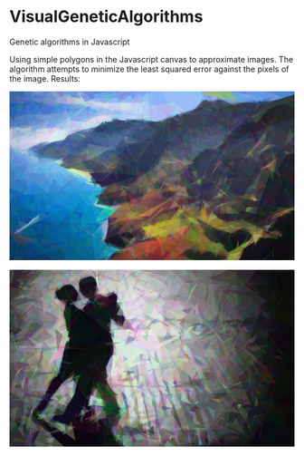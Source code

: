 # VisualGeneticAlgorithms
Genetic algorithms in Javascript

Using simple polygons in the Javascript canvas to approximate images. The algorithm attempts to minimize the least squared error against the pixels of the image.
Results:

![alt nepali](gen_imgs/nepali.png)

![alt dragon](gen_imgs/tango.png)
